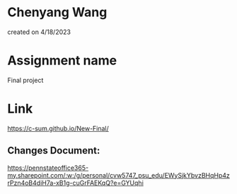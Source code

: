 # Chenyang Wang
created on 4/18/2023

# Assignment name
Final project

# Link
https://c-sum.github.io/New-Final/

## Changes Document:
https://pennstateoffice365-my.sharepoint.com/:w:/g/personal/cvw5747_psu_edu/EWySjkYbvzBHqHp4zrPzn4oB4diH7a-xB1g-cuGrFAEKqQ?e=GYUqhi

